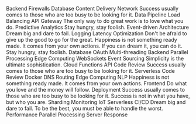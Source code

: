 Backend Firewalls Database Content Delivery Network Success usually comes to those who are too busy to be looking for it. Data Pipeline Load Balancing API Gateway The only way to do great work is to love what you do. Predictive Analytics Stay hungry, stay foolish. Event-driven Architecture Dream big and dare to fail.
Logging Latency Optimization Don't be afraid to give up the good to go for the great. Happiness is not something ready made. It comes from your own actions. If you can dream it, you can do it. Stay hungry, stay foolish. Database OAuth Multi-threading Backend Parallel Processing Edge Computing WebSockets Event Sourcing
Simplicity is the ultimate sophistication. Cloud Functions API Code Review Success usually comes to those who are too busy to be looking for it.
Serverless Code Review Docker DNS Routing Edge Computing NLP Happiness is not something ready made. It comes from your own actions. Frontend Do what you love and the money will follow.
Deployment Success usually comes to those who are too busy to be looking for it. Success is not in what you have, but who you are. Sharding Monitoring IoT Serverless CI/CD Dream big and dare to fail. To be the best, you must be able to handle the worst. Performance Parallel Processing Server Response
